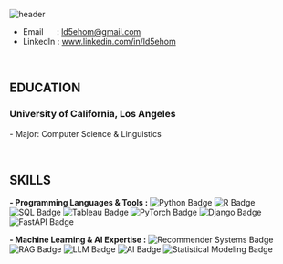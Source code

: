 ![header](https://capsule-render.vercel.app/api?type=waving&height=260&color=2774AE&text=Taewook%20Park&textBg=false&fontAlign=50&fontAlignY=40&animation=twinkling&fontColor=FFD100&desc=Software%20Developer&descAlign=68)
<!--https://capsule-render.vercel.app/-->

- Email &nbsp;&nbsp;&nbsp;&nbsp; : ld5ehom@gmail.com
- LinkedIn : www.linkedin.com/in/ld5ehom
<br>

<h2>
  EDUCATION
</h2>
  <h3>University of California, Los Angeles &nbsp;&nbsp; </h3>  
<p>- Major: Computer Science & Linguistics </p>

<br>
    
<h2>SKILLS</h2>

<strong>- Programming Languages & Tools :</strong>
<img src="https://img.shields.io/badge/Python-3776AB?style=flat-square&logo=Python&logoColor=white" alt="Python Badge"/>
<img src="https://img.shields.io/badge/R-276DC3?style=flat-square&logo=R&logoColor=white" alt="R Badge"/>
<img src="https://img.shields.io/badge/SQL-336791?style=flat-square&logo=postgresql&logoColor=white" alt="SQL Badge"/>
<img src="https://img.shields.io/badge/Tableau-E97627?style=flat-square&logo=Tableau&logoColor=white" alt="Tableau Badge"/>
<img src="https://img.shields.io/badge/PyTorch-EE4C2C?style=flat-square&logo=pytorch&logoColor=white" alt="PyTorch Badge"/>
<img src="https://img.shields.io/badge/Django-092E20?style=flat-square&logo=Django&logoColor=white" alt="Django Badge"/>
<img src="https://img.shields.io/badge/FastAPI-009688?style=flat-square&logo=FastAPI&logoColor=white" alt="FastAPI Badge"/>

<strong>- Machine Learning & AI Expertise :</strong>
<img src="https://img.shields.io/badge/Recommender%20Systems-FF6F00?style=flat-square" alt="Recommender Systems Badge"/>
<img src="https://img.shields.io/badge/Retrieval--Augmented%20Generation%20(RAG)-1E88E5?style=flat-square" alt="RAG Badge"/>
<img src="https://img.shields.io/badge/Large%20Language%20Models%20(LLM)-FFD21E?style=flat-square" alt="LLM Badge"/>
<img src="https://img.shields.io/badge/Artificial%20Intelligence%20(AI)-FF0000?style=flat-square" alt="AI Badge"/>
<img src="https://img.shields.io/badge/Statistical%20Modeling%20%26%20Analysis-4CAF50?style=flat-square" alt="Statistical Modeling Badge"/>
